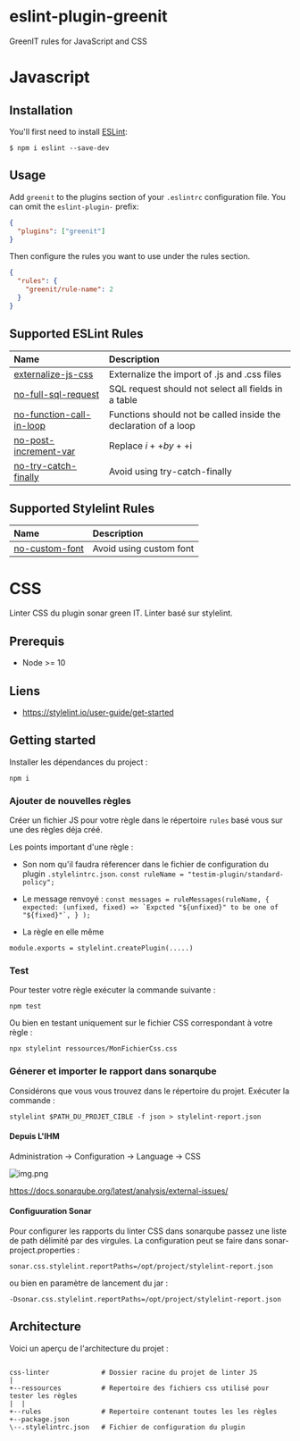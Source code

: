 # eslint-plugin-greenit

GreenIT rules for JavaScript and CSS

# Javascript

## Installation

You'll first need to install [ESLint](http://eslint.org):

```
$ npm i eslint --save-dev
```

## Usage

Add `greenit` to the plugins section of your `.eslintrc` configuration file. You can omit the `eslint-plugin-` prefix:

```json
{
  "plugins": ["greenit"]
}
```

Then configure the rules you want to use under the rules section.

```json
{
  "rules": {
    "greenit/rule-name": 2
  }
}
```

## Supported ESLint Rules

| Name                                                                  | Description                                                     |
| :-------------------------------------------------------------------- | :-------------------------------------------------------------- |
| [externalize-js-css](docs/rules/js/externalize-js-css.md)             | Externalize the import of .js and .css files                    |
| [no-full-sql-request](docs/rules/js/no-full-sql-request.md)           | SQL request should not select all fields in a table             |
| [no-function-call-in-loop](docs/rules/js/no-function-call-in-loop.md) | Functions should not be called inside the declaration of a loop |
| [no-post-increment-var](docs/rules/js/no-post-increment-var.md)       | Replace $i++ by ++$i                                            |
| [no-try-catch-finally](docs/rules/js/no-try-catch-finally.md)         | Avoid using try-catch-finally                                   |

## Supported Stylelint Rules

| Name                                               | Description             |
| :------------------------------------------------- | :---------------------- |
| [no-custom-font](docs/rules/css/no-custom-font.md) | Avoid using custom font |

# CSS

Linter CSS du plugin sonar green IT. Linter basé sur stylelint.

## Prerequis

- Node >= 10

## Liens

- https://stylelint.io/user-guide/get-started

## Getting started

Installer les dépendances du project :

`npm i`

### Ajouter de nouvelles règles

Créer un fichier JS pour votre règle dans le répertoire `rules` basé vous sur une des règles déja créé.

Les points important d'une règle :

- Son nom qu'il faudra réferencer dans le fichier de configuration du plugin `.stylelintrc.json`.
  `const ruleName = "testim-plugin/standard-policy"; `

- Le message renvoyé :
  `` const messages = ruleMessages(ruleName, { expected: (unfixed, fixed) => `Expcted "${unfixed}" to be one of "${fixed}"`, } );  ``

- La règle en elle même

`module.exports = stylelint.createPlugin(.....)`

### Test

Pour tester votre règle exécuter la commande suivante :

`npm test`

Ou bien en testant uniquement sur le fichier CSS correspondant à votre règle :

`npx stylelint ressources/MonFichierCss.css `

### Génerer et importer le rapport dans sonarqube

Considérons que vous vous trouvez dans le répertoire du projet. Exécuter la commande :

`stylelint $PATH_DU_PROJET_CIBLE -f json > stylelint-report.json`

#### Depuis L'IHM

Administration -> Configuration -> Language -> CSS

![img.png](../images/img_6.png)

https://docs.sonarqube.org/latest/analysis/external-issues/

#### Configuuration Sonar

Pour configurer les rapports du linter CSS dans sonarqube passez une liste de path délimité par des virgules.
La configuration peut se faire dans sonar-project.properties :

`sonar.css.stylelint.reportPaths=/opt/project/stylelint-report.json`

ou bien en paramètre de lancement du jar :

`-Dsonar.css.stylelint.reportPaths=/opt/project/stylelint-report.json`

## Architecture

Voici un aperçu de l'architecture du projet :

```

css-linter             # Dossier racine du projet de linter JS
|
+--ressources          # Repertoire des fichiers css utilisé pour tester les règles
|  |
+--rules               # Repertoire contenant toutes les les règles
+--package.json
\--.stylelintrc.json   # Fichier de configuration du plugin
```
